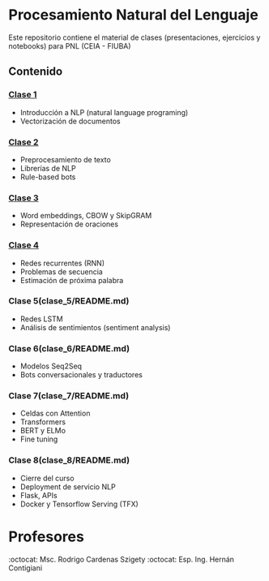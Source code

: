 # Procesamiento Natural del Lenguaje
Este repositorio contiene el material de clases (presentaciones, ejercicios y notebooks) para PNL (CEIA - FIUBA)

## Contenido

### [Clase 1](clase_1/README.md) 
* Introducción a NLP (natural language programing)
* Vectorización de documentos

### [Clase 2](clase_2/README.md)
* Preprocesamiento de texto
* Librerías de NLP
* Rule-based bots

### [Clase 3](clase_3/README.md)
* Word embeddings, CBOW y SkipGRAM
* Representación de oraciones

### [Clase 4](clase_4/README.md)
* Redes recurrentes (RNN)
* Problemas de secuencia
* Estimación de próxima palabra

### Clase 5(clase_5/README.md)
* Redes LSTM
* Análisis de sentimientos (sentiment analysis)
    
### Clase 6(clase_6/README.md)
* Modelos Seq2Seq
* Bots conversacionales y traductores

### Clase 7(clase_7/README.md)
* Celdas con Attention
* Transformers
* BERT y ELMo
* Fine tuning

### Clase 8(clase_8/README.md)
* Cierre del curso
* Deployment de servicio NLP
* Flask, APIs
* Docker y Tensorflow Serving (TFX)

# Profesores
:octocat: Msc. Rodrigo Cardenas Szigety
:octocat: Esp. Ing. Hernán Contigiani